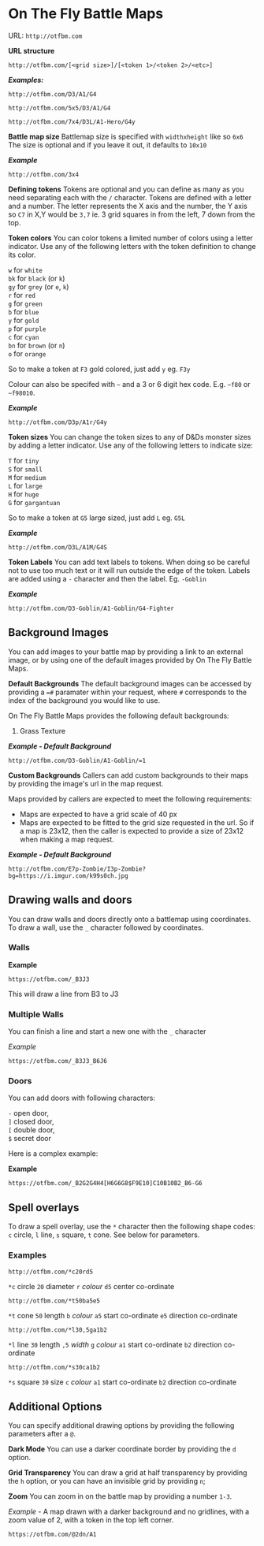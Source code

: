 # On The Fly Battle Maps

URL: `http://otfbm.com`

**URL structure**
```
http://otfbm.com/[<grid size>]/[<token 1>/<token 2>/<etc>]
```

_**Examples:**_
```
http://otfbm.com/D3/A1/G4
```
```
http://otfbm.com/5x5/D3/A1/G4
```
```
http://otfbm.com/7x4/D3L/A1-Hero/G4y
```

**Battle map size**
Battlemap size is specified with `widthxheight` like so `6x6`
The size is optional and if you leave it out, it defaults to `10x10`

_**Example**_
```
http://otfbm.com/3x4
```

**Defining tokens**
Tokens are optional and you can define as many as you need separating each with the `/` character. Tokens are defined with a letter and a number. The letter represents the X axis and the number, the Y axis so `C7` in X,Y would be `3,7` ie. 3 grid squares in from the left, 7 down from the top.

**Token colors**
You can color tokens a limited number of colors using a letter indicator. Use any of the following letters with the token definition to change its color.

`w` for `white`  
`bk` for `black` (or `k`)  
`gy` for `grey` (or `e`, `k`)  
`r` for `red`  
`g` for `green`  
`b` for `blue`  
`y` for `gold`  
`p` for `purple`  
`c` for `cyan`  
`bn` for `brown` (or `n`)  
`o` for `orange`  

So to make a token at `F3` gold colored, just add `y` eg. `F3y`

Colour can also be specifed with `~` and a 3 or 6 digit hex code. E.g. `~f80` or `~f98010`.

_**Example**_
```
http://otfbm.com/D3p/A1r/G4y
```

**Token sizes**
You can change the token sizes to any of D&Ds monster sizes by adding a letter indicator. Use any of the following letters to indicate size:

`T` for `tiny`  
`S` for `small`  
`M` for `medium`  
`L` for `large`  
`H` for `huge`  
`G` for `gargantuan`  

So to make a token at `G5` large sized, just add `L` eg. `G5L`

_**Example**_
```
http://otfbm.com/D3L/A1M/G4S
```

**Token Labels**
You can add text labels to tokens. When doing so be careful not to use too much text or it will run outside the edge of the token. Labels are added using a `-` character and then the label. Eg. `-Goblin`

_**Example**_
```
http://otfbm.com/D3-Goblin/A1-Goblin/G4-Fighter
```

## Background Images

You can add images to your battle map by providing a link to an external image, or by using one of the default images provided by On The Fly Battle Maps.

**Default Backgrounds**
The default background images can be accessed by providing a `=#` paramater within your request, where `#` corresponds to the index of the background you would like to use.

On The Fly Battle Maps provides the following default backgrounds:

1. Grass Texture

_**Example - Default Background**_
```
http://otfbm.com/D3-Goblin/A1-Goblin/=1
```

**Custom Backgrounds**
Callers can add custom backgrounds to their maps by providing the image's url in the map request.

Maps provided by callers are expected to meet the following requirements:

* Maps are expected to have a grid scale of 40 px
* Maps are expected to be fitted to the grid size requested in the url. So if a map is 23x12, then the caller is expected to provide a size of 23x12 when making a map request.

_**Example - Default Background**_
```
http://otfbm.com/E7p-Zombie/I3p-Zombie?bg=https://i.imgur.com/k99s0ch.jpg
```

## Drawing walls and doors

You can draw walls and doors directly onto a battlemap using coordinates. To draw a wall, use the `_` character followed by coordinates.

### Walls

**Example**

```
https://otfbm.com/_B3J3
```

This will draw a line from B3 to J3

### Multiple Walls

You can finish a line and start a new one with the `_` character

*Example*

```
https://otfbm.com/_B3J3_B6J6
```

### Doors

You can add doors with following characters:  

`-` open door,  
`]` closed door,  
`[` double door,  
`$` secret door  

Here is a complex example:

**Example**

```
https://otfbm.com/_B2G2G4H4[H6G6G8$F9E10]C10B10B2_B6-G6
```

## Spell overlays

To draw a spell overlay, use the `*` character then the following shape codes: `c` circle, `l` line, `s` square, `t` cone. See below for parameters.

### Examples

```
http://otfbm.com/*c20rd5
```
`*c` circle `20` diameter `r` _colour_ `d5` center co-ordinate

```
http://otfbm.com/*t50ba5e5
```
`*t` cone `50` length `b` _colour_ `a5` start co-ordinate `e5` direction co-ordinate

```
http://otfbm.com/*l30,5ga1b2
```
`*l` line `30` length `,5` _width_ `g` _colour_ `a1` start co-ordinate `b2` direction co-ordinate

```
http://otfbm.com/*s30ca1b2
```
`*s` square `30` size `c` _colour_ `a1` start co-ordinate `b2` direction co-ordinate

## Additional Options
You can specify additional drawing options by providing the following parameters after a `@`.

**Dark Mode** You can use a darker coordinate border by providing the `d` option.

**Grid Transparency** You can draw a grid at half transparency by providing the `h` option, or you can have an invisible grid by providing `n`;

**Zoom** You can zoom in on the battle map by providing a number `1-3`.

*Example* - A map drawn with a darker background and no gridlines, with a zoom value of 2, with a token in the top left corner.

```
https://otfbm.com/@2dn/A1
```
